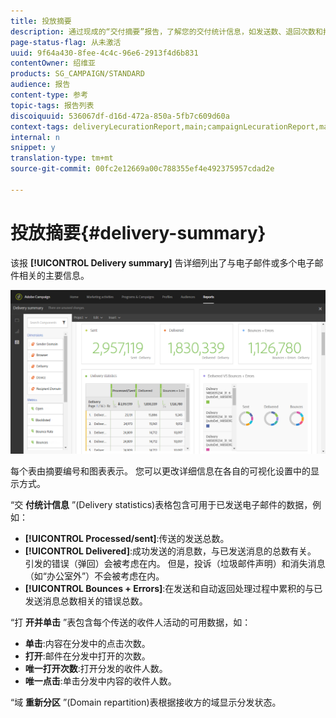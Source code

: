 ```yaml
---
title: 投放摘要
description: 通过现成的“交付摘要”报告，了解您的交付统计信息，如发送数、退回次数和打开次数。
page-status-flag: 从未激活
uuid: 9f64a430-8fee-4c4c-96e6-2913f4d6b831
contentOwner: 绍维亚
products: SG_CAMPAIGN/STANDARD
audience: 报告
content-type: 参考
topic-tags: 报告列表
discoiquuid: 536067df-d16d-472a-850a-5fb7c609d60a
context-tags: deliveryLecurationReport,main;campaignLecurationReport,main;programLecurationReport,main
internal: n
snippet: y
translation-type: tm+mt
source-git-commit: 00fc2e12669a00c788355ef4e492375957cdad2e

---
```



# 投放摘要{#delivery-summary}

该报 **[!UICONTROL Delivery summary]** 告详细列出了与电子邮件或多个电子邮件相关的主要信息。

![](assets/campaign_reports_1.png)

每个表由摘要编号和图表表示。 您可以更改详细信息在各自的可视化设置中的显示方式。

“交 **付统计信息** ”(Delivery statistics)表格包含可用于已发送电子邮件的数据，例如：

* **[!UICONTROL Processed/sent]**:传送的发送总数。
* **[!UICONTROL Delivered]**:成功发送的消息数，与已发送消息的总数有关。 引发的错误（弹回）会被考虑在内。 但是，投诉（垃圾邮件声明）和消失消息（如“办公室外”）不会被考虑在内。
* **[!UICONTROL Bounces + Errors]**:在发送和自动返回处理过程中累积的与已发送消息总数相关的错误总数。

“打 **开并单击** ”表包含每个传送的收件人活动的可用数据，如：

* **单击**:内容在分发中的点击次数。
* **打开**:邮件在分发中打开的次数。
* **唯一打开次数**:打开分发的收件人数。
* **唯一点击**:单击分发中内容的收件人数。

“域 **重新分区** ”(Domain repartition)表根据接收方的域显示分发状态。
